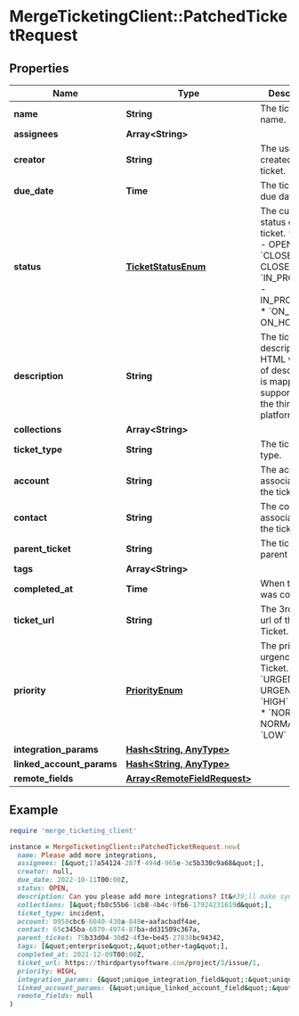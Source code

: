 # MergeTicketingClient::PatchedTicketRequest

## Properties

| Name | Type | Description | Notes |
| ---- | ---- | ----------- | ----- |
| **name** | **String** | The ticket&#39;s name. | [optional] |
| **assignees** | **Array&lt;String&gt;** |  | [optional] |
| **creator** | **String** | The user who created this ticket. | [optional] |
| **due_date** | **Time** | The ticket&#39;s due date. | [optional] |
| **status** | [**TicketStatusEnum**](TicketStatusEnum.md) | The current status of the ticket.  * &#x60;OPEN&#x60; - OPEN * &#x60;CLOSED&#x60; - CLOSED * &#x60;IN_PROGRESS&#x60; - IN_PROGRESS * &#x60;ON_HOLD&#x60; - ON_HOLD | [optional] |
| **description** | **String** | The ticket’s description. HTML version of description is mapped if supported by the third-party platform. | [optional] |
| **collections** | **Array&lt;String&gt;** |  | [optional] |
| **ticket_type** | **String** | The ticket&#39;s type. | [optional] |
| **account** | **String** | The account associated with the ticket. | [optional] |
| **contact** | **String** | The contact associated with the ticket. | [optional] |
| **parent_ticket** | **String** | The ticket&#39;s parent ticket. | [optional] |
| **tags** | **Array&lt;String&gt;** |  | [optional] |
| **completed_at** | **Time** | When the ticket was completed. | [optional] |
| **ticket_url** | **String** | The 3rd party url of the Ticket. | [optional] |
| **priority** | [**PriorityEnum**](PriorityEnum.md) | The priority or urgency of the Ticket.  * &#x60;URGENT&#x60; - URGENT * &#x60;HIGH&#x60; - HIGH * &#x60;NORMAL&#x60; - NORMAL * &#x60;LOW&#x60; - LOW | [optional] |
| **integration_params** | [**Hash&lt;String, AnyType&gt;**](AnyType.md) |  | [optional] |
| **linked_account_params** | [**Hash&lt;String, AnyType&gt;**](AnyType.md) |  | [optional] |
| **remote_fields** | [**Array&lt;RemoteFieldRequest&gt;**](RemoteFieldRequest.md) |  | [optional] |

## Example

```ruby
require 'merge_ticketing_client'

instance = MergeTicketingClient::PatchedTicketRequest.new(
  name: Please add more integrations,
  assignees: [&quot;17a54124-287f-494d-965e-3c5b330c9a68&quot;],
  creator: null,
  due_date: 2022-10-11T00:00Z,
  status: OPEN,
  description: Can you please add more integrations? It&#39;ll make syncing data much easier!,
  collections: [&quot;fb8c55b6-1cb8-4b4c-9fb6-17924231619d&quot;],
  ticket_type: incident,
  account: 0958cbc6-6040-430a-848e-aafacbadf4ae,
  contact: 65c345ba-6870-4974-87ba-dd31509c367a,
  parent_ticket: 75b33d04-30d2-4f3e-be45-27838bc94342,
  tags: [&quot;enterprise&quot;,&quot;other-tag&quot;],
  completed_at: 2021-12-09T00:00Z,
  ticket_url: https://thirdpartysoftware.com/project/3/issue/1,
  priority: HIGH,
  integration_params: {&quot;unique_integration_field&quot;:&quot;unique_integration_field_value&quot;},
  linked_account_params: {&quot;unique_linked_account_field&quot;:&quot;unique_linked_account_field_value&quot;},
  remote_fields: null
)
```

